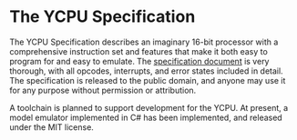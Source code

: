 The YCPU Specification
====

The YCPU Specification describes an imaginary 16-bit processor with a comprehensive instruction set and features that make it both easy to program for and easy to emulate. The [specification document](https://github.com/ZaneDubya/YCPU/blob/master/Documentation/ycpu.txt "YCPU Specification Document") is very thorough, with all opcodes, interrupts, and error states included in detail. The specification is released to the public domain, and anyone may use it for any purpose without permission or attribution.

A toolchain is planned to support development for the YCPU. At present, a model emulator implemented in C# has been implemented, and released under the MIT license.
